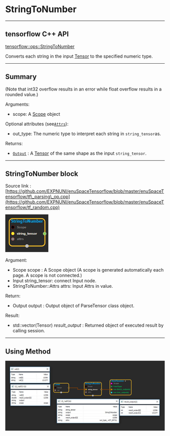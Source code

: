 # StringToNumber

---

## tensorflow C++ API

[tensorflow::ops::StringToNumber](https://www.tensorflow.org/api_docs/cc/class/tensorflow/ops/string-to-number)

Converts each string in the input [Tensor](https://www.tensorflow.org/api_docs/cc/class/tensorflow/tensor.html#classtensorflow_1_1_tensor) to the specified numeric type.

---

## Summary

\(Note that int32 overflow results in an error while float overflow results in a rounded value.\)

Arguments:

* scope: A [Scope](https://www.tensorflow.org/api_docs/cc/class/tensorflow/scope.html#classtensorflow_1_1_scope) object

Optional attributes \(see[`Attrs`](https://www.tensorflow.org/api_docs/cc/struct/tensorflow/ops/string-to-number/attrs.html#structtensorflow_1_1ops_1_1_string_to_number_1_1_attrs)\):

* out\_type: The numeric type to interpret each string in `string_tensor`as.

Returns:

* [`Output`](https://www.tensorflow.org/api_docs/cc/class/tensorflow/output.html#classtensorflow_1_1_output) : A [Tensor](https://www.tensorflow.org/api_docs/cc/class/tensorflow/tensor.html#classtensorflow_1_1_tensor) of the same shape as the input `string_tensor`.

---

## StringToNumber block

Source link : [https://github.com/EXPNUNI/enuSpaceTensorflow/blob/master/enuSpaceTensorflow/tf\_parsing\_op.cpp](https://github.com/EXPNUNI/enuSpaceTensorflow/blob/master/enuSpaceTensorflow/tf_random.cpp)

![](/assets/parsing/StringToNumber1.jpg)

Argument:

* Scope scope : A Scope object \(A scope is generated automatically each page. A scope is not connected.\)
* Input string\_tensor: connect  Input node.
* StringToNumber::Attrs  attrs: Input Attrs in value.

Return:

* Output output : Output object of ParseTensor class object.

Result:

* std::vector\(Tensor\) _result\_output_ : Returned object of executed result by calling session.

---

## Using Method

![](/assets/parsing/StringToNumber2.jpg)


